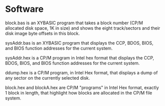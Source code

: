 # Software

block.bas is an XYBASIC program that takes a block number (CP/M allocated disk space, 1K in size) and shows the eight track/sectors and their disk image byte offsets in this block.

sysAddr.bas is an XYBASIC program that displays the CCP, BDOS, BIOS, and BIOS function addresses for the current system.

sysAddr.hex is a CP/M program in Intel hex format that displays the CCP, BDOS, BIOS, and BIOS function addresses for the current system.

ddump.hex is a CP/M program, in Intel Hex format, that displays a dump of any sector on the currently selected disk.

block.hex and blockA.hex are CP/M "programs" in Intel Hex format, exactly 1 block in length, that highlight how blocks are allocated in the CP/M file system.
 
 
